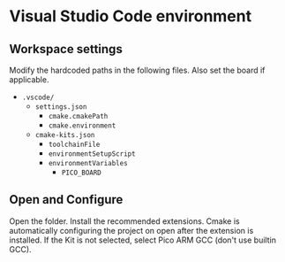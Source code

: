 # Visual Studio Code environment

## Workspace settings
Modify the hardcoded paths in the following files. Also set the board if applicable.
- `.vscode/`
    - `settings.json`
        - `cmake.cmakePath`
        - `cmake.environment`
    - `cmake-kits.json`
        - `toolchainFile`
        - `environmentSetupScript`
        - `environmentVariables`
            - `PICO_BOARD`

## Open and Configure
Open the folder. Install the recommended extensions. 
Cmake is automatically configuring the project on open after the extension is installed.
If the Kit is not selected, select Pico ARM GCC (don't use builtin GCC).

